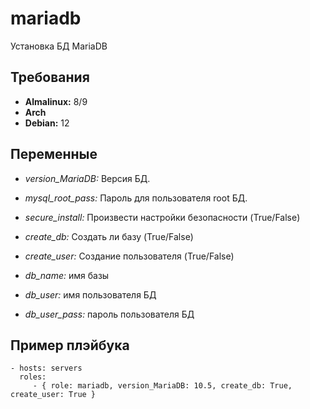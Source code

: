 mariadb
=========

Установка БД MariaDB

Требования
------------

- **Almalinux:** 8/9
- **Arch**
- **Debian:** 12

Переменные
--------------

- *version_MariaDB:* Версия БД.

- *mysql_root_pass:* Пароль для пользователя root БД.

- *secure_install:* Произвести настройки безопасности (True/False)

- *create_db:* Создать ли базу (True/False)

- *create_user:* Создание пользователя (True/False)

- *db_name:* имя базы

- *db_user:* имя пользователя БД

- *db_user_pass:* пароль пользователя БД

Пример плэйбука
----------------

    - hosts: servers
      roles:
         - { role: mariadb, version_MariaDB: 10.5, create_db: True, create_user: True }
